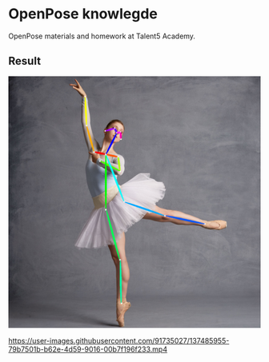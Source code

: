 # OpenPose knowlegde

OpenPose materials and homework at Talent5 Academy. 

## Result
![image](https://github.com/ToDucThanh/OpenPose-human-pose-estimation/blob/master/Result/dancer_predicted.png)



https://user-images.githubusercontent.com/91735027/137485955-79b7501b-b62e-4d59-9016-00b7f196f233.mp4




